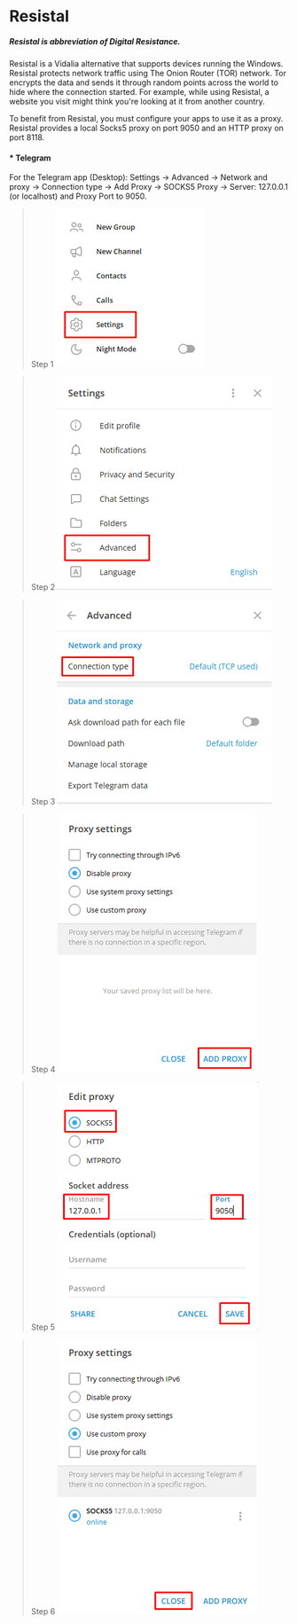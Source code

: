 # Resistal

##### Resistal is abbreviation of Digital Resistance.
Resistal is a Vidalia alternative that supports devices running the Windows. Resistal protects network traffic using The Onion Router (TOR) network. Tor encrypts the data and sends it through random points across the world to hide where the connection started. For example, while using Resistal, a website you visit might think you're looking at it from another country.

To benefit from Resistal, you must configure your apps to use it as a proxy. Resistal provides a local Socks5 proxy on port 9050 and an HTTP proxy on port 8118.


#### * Telegram
For the Telegram app (Desktop): Settings -> Advanced -> Network and proxy -> Connection type -> Add Proxy -> SOCKS5 Proxy -> Server: 127.0.0.1 (or localhost) and Proxy Port to 9050.

> Step 1
![](https://raw.githubusercontent.com/ResistalProxy/resistal/master/Help/Telegram/1.png)

> Step 2
![](https://raw.githubusercontent.com/ResistalProxy/resistal/master/Help/Telegram/2.png)

> Step 3
![](https://raw.githubusercontent.com/ResistalProxy/resistal/master/Help/Telegram/3.png)

> Step 4
![](https://raw.githubusercontent.com/ResistalProxy/resistal/master/Help/Telegram/4.png)

> Step 5
![](https://raw.githubusercontent.com/ResistalProxy/resistal/master/Help/Telegram/5.png)

> Step 6
![](https://raw.githubusercontent.com/ResistalProxy/resistal/master/Help/Telegram/6.png)
